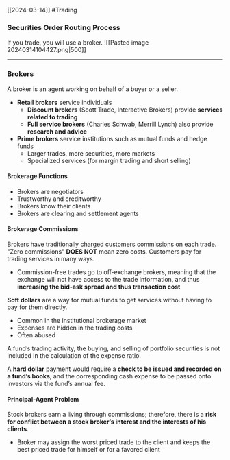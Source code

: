[[2024-03-14]] #Trading 

### Securities Order Routing Process 
If you trade, you will use a broker.
![[Pasted image 20240314104427.png|500]]

---
### Brokers 
A broker is an agent working on behalf of a buyer or a seller.
- **Retail brokers** service individuals 
	- **Discount brokers** (Scott Trade, Interactive Brokers) provide **services related to trading**
	- **Full service brokers** (Charles Schwab, Merrill Lynch) also provide **research and advice**
- **Prime brokers** service institutions such as mutual funds and hedge funds
	- Larger trades, more securities, more markets
	- Specialized services (for margin trading and short selling)
#### Brokerage Functions
- Brokers are negotiators
- Trustworthy and creditworthy
- Brokers know their clients 
- Brokers are clearing and settlement agents 

#### Brokerage Commissions 
Brokers have traditionally charged customers commissions on each trade. "Zero commissions" **DOES NOT** mean zero costs. Customers pay for trading services in many ways.
- Commission-free trades go to off-exchange brokers, meaning that the exchange will not have access to the trade information, and thus **increasing the bid-ask spread and thus transaction cost**

**Soft dollars** are a way for mutual funds to get services without having to pay for them directly.
- Common in the institutional brokerage market
- Expenses are hidden in the trading costs
- Often abused

A fund’s trading activity, the buying, and selling of portfolio securities is not included in the calculation of the expense ratio.

A **hard dollar** payment would require a **check to be issued and recorded on a fund’s books**, and the corresponding cash expense to be passed onto investors via the fund’s annual fee.

#### Principal-Agent Problem 
Stock brokers earn a living through commissions; therefore, there is a **risk for conflict between a stock broker’s interest and the interests of his clients**.
- Broker may assign the worst priced trade to the client and keeps the best priced trade for himself or for a favored client